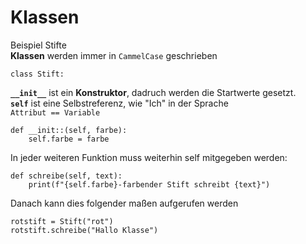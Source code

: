 # Klassen
Beispiel Stifte  
**Klassen** werden immer in `CammelCase` geschrieben  
```{python}
class Stift:
```
**`__init__`** ist ein **Konstruktor**, dadruch werden die Startwerte gesetzt.  
**`self`** ist eine Selbstreferenz, wie "Ich" in der Sprache  
`Attribut == Variable`  
```{python}
def __init::(self, farbe):
    self.farbe = farbe
```
In jeder weiteren Funktion muss weiterhin self mitgegeben werden:
```{python}
def schreibe(self, text):
    print(f"{self.farbe}-farbender Stift schreibt {text}")
```
Danach kann dies folgender maßen aufgerufen werden
```{python}
rotstift = Stift("rot")
rotstift.schreibe("Hallo Klasse")
